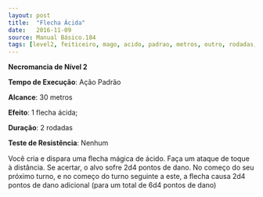 ```yaml
---
layout: post
title:  "Flecha Ácida"
date:   2016-11-09
source: Manual Básico.184
tags: [level2, feiticeiro, mago, acido, padrao, metros, outro, rodadas, nenhum]
---
```


**Necromancia de Nível 2**

**Tempo de Execução**: Ação Padrão

**Alcance**: 30 metros

**Efeito**: 1 flecha ácida;

**Duração**: 2 rodadas

**Teste de Resistência**: Nenhum

Você cria e dispara uma ﬂecha mágica de ácido. Faça um ataque de toque à distância. Se acertar, o alvo sofre 2d4 pontos de dano. No começo do seu próximo turno, e no começo do turno seguinte a este, a ﬂecha causa 2d4 pontos de dano adicional (para um total de 6d4 pontos de dano)